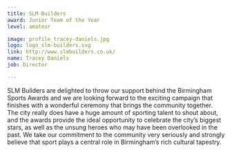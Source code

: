 ```yaml
---
title: SLM Builders
award: Junior Team of the Year
level: amateur

image: profile_tracey-daniels.jpg
logo: logo_slm-builders.svg
link: http://www.slmbuilders.co.uk/
name: Tracey Daniels
job: Director

---
```


SLM Builders are delighted to throw our support behind the Birmingham Sports Awards and we are looking forward to the exciting campaign that finishes with a wonderful ceremony that brings the community together. The city really does have a huge amount of sporting talent to shout about, and the awards provide the ideal opportunity to celebrate the city&rsquo;s biggest stars, as well as the unsung heroes who may have been overlooked in the past. We take our commitment to the community very seriously and strongly believe that sport plays a central role in Birmingham&rsquo;s rich cultural tapestry.
